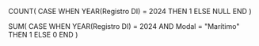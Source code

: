 COUNT(
  CASE
    WHEN YEAR(Registro DI) = 2024 THEN 1
    ELSE NULL
  END
)

SUM(
  CASE 
    WHEN YEAR(Registro DI) = 2024 AND Modal = "Marítimo" THEN 1 
    ELSE 0 
  END
)
